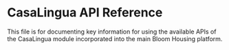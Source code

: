 # CasaLingua API Reference

This file is for documenting key information for using the available APIs of the CasaLingua module incorporated into the main Bloom Housing platform.